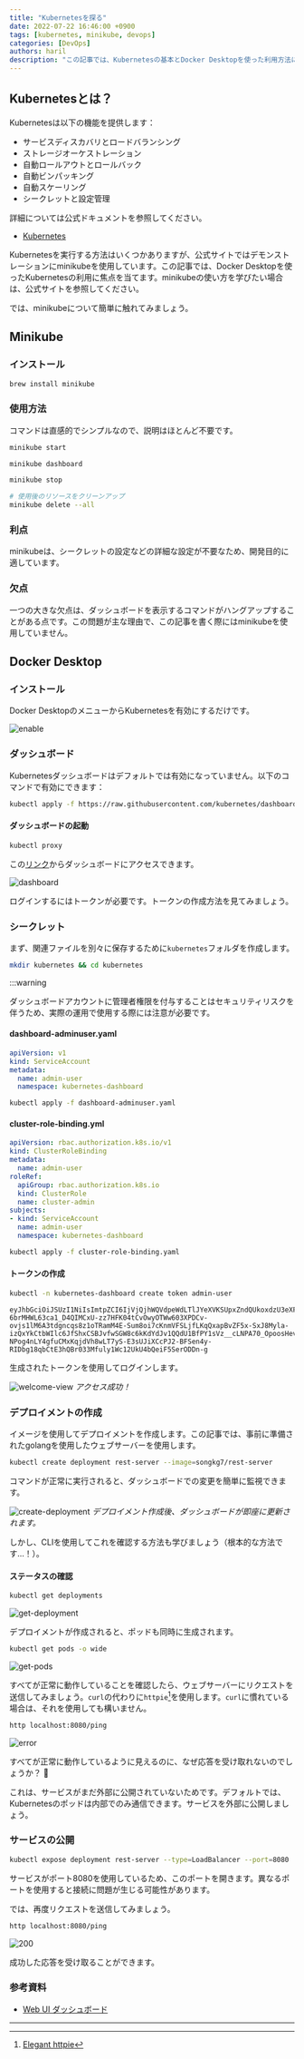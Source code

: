 ```yaml
---
title: "Kubernetesを探る"
date: 2022-07-22 16:46:00 +0900
tags: [kubernetes, minikube, devops]
categories: [DevOps]
authors: haril
description: "この記事では、Kubernetesの基本とDocker Desktopを使った利用方法について探ります。"
---
```


## Kubernetesとは？

Kubernetesは以下の機能を提供します：

- サービスディスカバリとロードバランシング
- ストレージオーケストレーション
- 自動ロールアウトとロールバック
- 自動ビンパッキング
- 自動スケーリング
- シークレットと設定管理

詳細については公式ドキュメントを参照してください。

- [Kubernetes](https://kubernetes.io/ko/docs/concepts/overview/what-is-kubernetes/)

Kubernetesを実行する方法はいくつかありますが、公式サイトではデモンストレーションにminikubeを使用しています。この記事では、Docker Desktopを使ったKubernetesの利用に焦点を当てます。minikubeの使い方を学びたい場合は、公式サイトを参照してください。

では、minikubeについて簡単に触れてみましょう。

## Minikube

### インストール

```bash
brew install minikube
```

### 使用方法

コマンドは直感的でシンプルなので、説明はほとんど不要です。

```bash
minikube start
```

```bash
minikube dashboard
```

```bash
minikube stop
```

```bash
# 使用後のリソースをクリーンアップ
minikube delete --all
```

### 利点

minikubeは、シークレットの設定などの詳細な設定が不要なため、開発目的に適しています。

### 欠点

一つの大きな欠点は、ダッシュボードを表示するコマンドがハングアップすることがある点です。この問題が主な理由で、この記事を書く際にはminikubeを使用していません。

## Docker Desktop

### インストール

Docker DesktopのメニューからKubernetesを有効にするだけです。

![enable](./enable-kube.webp)

### ダッシュボード

Kubernetesダッシュボードはデフォルトでは有効になっていません。以下のコマンドで有効にできます：

```bash
kubectl apply -f https://raw.githubusercontent.com/kubernetes/dashboard/v2.5.0/aio/deploy/recommended.yaml
```

#### ダッシュボードの起動

```bash
kubectl proxy
```

この[リンク](http://localhost:8001/api/v1/namespaces/kubernetes-dashboard/services/https:kubernetes-dashboard:/proxy/)からダッシュボードにアクセスできます。

![dashboard](./dashboard-login.webp)

ログインするにはトークンが必要です。トークンの作成方法を見てみましょう。

### シークレット

まず、関連ファイルを別々に保存するために`kubernetes`フォルダを作成します。

```bash
mkdir kubernetes && cd kubernetes
```

:::warning

ダッシュボードアカウントに管理者権限を付与することはセキュリティリスクを伴うため、実際の運用で使用する際には注意が必要です。

#### dashboard-adminuser.yaml

```yaml
apiVersion: v1
kind: ServiceAccount
metadata:
  name: admin-user
  namespace: kubernetes-dashboard
```

```bash
kubectl apply -f dashboard-adminuser.yaml
```

#### cluster-role-binding.yml

```yaml
apiVersion: rbac.authorization.k8s.io/v1
kind: ClusterRoleBinding
metadata:
  name: admin-user
roleRef:
  apiGroup: rbac.authorization.k8s.io
  kind: ClusterRole
  name: cluster-admin
subjects:
- kind: ServiceAccount
  name: admin-user
  namespace: kubernetes-dashboard
```

```bash
kubectl apply -f cluster-role-binding.yaml
```

#### トークンの作成

```bash
kubectl -n kubernetes-dashboard create token admin-user
```

```text
eyJhbGciOiJSUzI1NiIsImtpZCI6IjVjQjhWQVdpeWdLTlJYeXVKSUpxZndQUkoxdzU3eXFvM2dtMHJQZGY4TUkifQ.eyJhdWQiOlsiaHR0cHM6Ly9rdWJlcm5ldGVzLmRlZmF1bHQuc3ZjLmNsdXN0ZXIubG9jYWwiXSwiZXhwIjox7jU4NTA3NTY1LCJpYXQiOjE2NTg1MDM5NjUsImlzcyI6Imh0dHBzOi8va3ViZXJuZXRlcy5kZWZhdWx0LnN2Yy5jbHVzdGVyLmxvY2FsIiwia3ViZXJuZXRlcy5pbyI6eyJuYW4lc3BhY2UiOiJrdWJlcm5ldGVzLWRhc2hib2FyZCIsInNlcnZpY2VhY2NvdW55Ijp7Im5hbWUiOiJhZG1pbi11c2VyIiwidWlkIjoiZTRkODM5NjQtZWE2MC00ZWI0LTk1NDgtZjFjNWQ3YWM4ZGQ3In19LCJuYmYiOjE2NTg1MDM5NjUsInN1YiI6InN5c3RlbTpzZXJ2aWNlYWNjb3VudDprdWJlcm5ldGVzLWRhc2hib2FyZDphZG1pbi11c2VyIn1.RjoUaQnhTVKvzpAx_rToItI8HTZsr-6brMHWL63ca1_D4QIMCxU-zz7HFK04tCvOwyOTWw603XPDCv-ovjs1lM6A3tdgncqs8z1oTRamM4E-Sum8oi7cKnmVFSLjfLKqQxapBvZF5x-SxJ8Myla-izQxYkCtbWIlc6JfShxCSBJvfwSGW8c6kKdYdJv1QQdU1BfPY1sVz__cLNPA70_OpoosHevfVV86hsMvxCwVkNQHIpGlBX-NPog4nLY4gfuCMxKqjdVh8wLT7yS-E3sUJiXCcPJ2-BFSen4y-RIDbg18qbCtE3hQBr033Mfuly1Wc12UkU4bQeiF5SerODDn-g
```

生成されたトークンを使用してログインします。

![welcome-view](./welcome.webp)
_アクセス成功！_

### デプロイメントの作成

イメージを使用してデプロイメントを作成します。この記事では、事前に準備されたgolangを使用したウェブサーバーを使用します。

```bash
kubectl create deployment rest-server --image=songkg7/rest-server
```

コマンドが正常に実行されると、ダッシュボードでの変更を簡単に監視できます。

![create-deployment](./create-deployment.webp)
_デプロイメント作成後、ダッシュボードが即座に更新されます。_

しかし、CLIを使用してこれを確認する方法も学びましょう（根本的な方法です...！）。

#### ステータスの確認

```bash
kubectl get deployments
```

![get-deployment](./get-deployment.webp)

デプロイメントが作成されると、ポッドも同時に生成されます。

```bash
kubectl get pods -o wide
```

![get-pods](./get-pods.webp)

すべてが正常に動作していることを確認したら、ウェブサーバーにリクエストを送信してみましょう。`curl`の代わりに`httpie`[^footnote]を使用します。`curl`に慣れている場合は、それを使用しても構いません。

```bash
http localhost:8080/ping
```

![error](./http-error.webp)

すべてが正常に動作しているように見えるのに、なぜ応答を受け取れないのでしょうか？ 🤔

これは、サービスがまだ外部に公開されていないためです。デフォルトでは、Kubernetesのポッドは内部でのみ通信できます。サービスを外部に公開しましょう。

### サービスの公開

```bash
kubectl expose deployment rest-server --type=LoadBalancer --port=8080
```

サービスがポート8080を使用しているため、このポートを開きます。異なるポートを使用すると接続に問題が生じる可能性があります。

では、再度リクエストを送信してみましょう。

```bash
http localhost:8080/ping
```

![200](./rest-server-200.webp)

成功した応答を受け取ることができます。

### 参考資料

- [Web UI ダッシュボード](https://kubernetes.io/ko/docs/tasks/access-application-cluster/web-ui-dashboard/)

---

[^footnote]: [Elegant httpie](https://haril.dev/jp/blog/2022/06/25/httpie)
